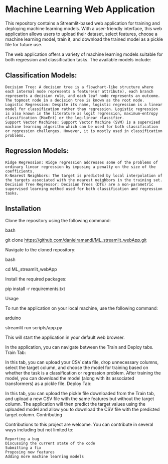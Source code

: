 # Machine Learning Web Application

This repository contains a Streamlit-based web application for training and deploying machine learning models. With a user-friendly interface, this web application allows users to upload their dataset, select features, choose a machine learning model, train it, and download the trained model as a pickle file for future use.

The web application offers a variety of machine learning models suitable for both regression and classification tasks. The available models include:
## Classification Models:

    Decision Tree: A decision tree is a flowchart-like structure where each internal node represents a feature(or attribute), each branch represents a decision rule, and each leaf node represents an outcome. The topmost node in a decision tree is known as the root node.
    Logistic Regression: Despite its name, logistic regression is a linear model for classification rather than regression. Logistic regression is also known in the literature as logit regression, maximum-entropy classification (MaxEnt) or the log-linear classifier.
    Support Vector Machines: Support Vector Machine (SVM) is a supervised machine learning algorithm which can be used for both classification or regression challenges. However, it is mostly used in classification problems.

## Regression Models:

    Ridge Regression: Ridge regression addresses some of the problems of ordinary linear regression by imposing a penalty on the size of the coefficients.
    K-Nearest Neighbors: The target is predicted by local interpolation of the targets associated with the nearest neighbors in the training set.
    Decision Tree Regressor: Decision Trees (DTs) are a non-parametric supervised learning method used for both classification and regression tasks.

## Installation

Clone the repository using the following command:

bash

git clone https://github.com/danielramandi/ML_streamlit_webApp.git

Navigate to the cloned repository:

bash

cd ML_streamlit_webApp

Install the required packages:

pip install -r requirements.txt

Usage

To run the application on your local machine, use the following command:

arduino

streamlit run scripts/app.py

This will start the application in your default web browser.

In the application, you can navigate between the Train and Deploy tabs.
Train Tab:

In this tab, you can upload your CSV data file, drop unnecessary columns, select the target column, and choose the model for training based on whether the task is a classification or regression problem. After training the model, you can download the model (along with its associated transformers) as a pickle file.
Deploy Tab:

In this tab, you can upload the pickle file downloaded from the Train tab, and upload a new CSV file with the same features but without the target column. The application will then predict the target values using the uploaded model and allow you to download the CSV file with the predicted target column.
Contributing

Contributions to this project are welcome. You can contribute in several ways including but not limited to:

    Reporting a bug
    Discussing the current state of the code
    Submitting a fix
    Proposing new features
    Adding more machine learning models
